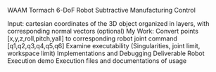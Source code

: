 WAAM Tormach 6-DoF Robot Subtractive Manufacturing Control

Input:
cartesian coordinates of the 3D object organized in layers, 
with corresponding normal vectors (optional)
My Work:
Convert points [x,y,z,roll,pitch,yall] to corresponding robot joint command [q1,q2,q3,q4,q5,q6]
Examine executability (Singularities, joint limit, workspace limit)
Implementations and Debugging 
Deliverable 
Robot Execution demo
Execution files and documentations of usage
